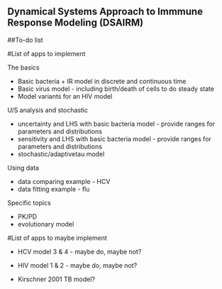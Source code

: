 ## Dynamical Systems Approach to Immmune Response Modeling (DSAIRM) 
##To-do list 

#List of apps to implement


The basics
* Basic bacteria + IR model in discrete and continuous time
* Basic virus model - including birth/death of cells to do steady state
* Model variants for an HIV model

U/S analysis and stochastic
* uncertainty and LHS with basic bacteria model - provide ranges for parameters and distributions
* sensitivity and LHS with basic bacteria model - provide ranges for parameters and distributions
* stochastic/adaptivetau model

Using data
* data comparing example - HCV
* data fitting example - flu

Specific topics
* PK/PD
* evolutionary model




#List of apps to maybe implement
* HCV model 3 & 4 - maybe do, maybe not?
* HIV model 1 & 2 - maybe do, maybe not?


* Kirschner 2001 TB model?
